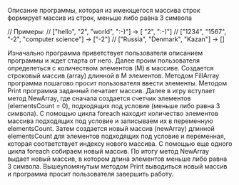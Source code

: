 Описание программы, которая из имеющегося массива строк формирует массив из строк, меньше либо равна 3 символа

// Примеры: 
// ["hello", "2", "world", ":-)"] -> [ "2", ":-)"]
// ["1234", "1567", "-2", "computer science"] -> ["-2"]
// ["Russia", "Denmark", "Kazan"] -> []

Изначально программа приветствует пользователя описанием программы и ждет старта от него.
Далее проим пользователя определеться с количеством элементов (M) в массиве.
Создается строковый массив (array) длинной в M элементов.
Методом FillArray программа пошагово просит пользователя ввести элементы.
Методом Print программа заданный печатает массив.
Далее в игру вступает метод NewArray, где сначала создается счетчик элементов (elementsCount = 0), подходящих под условие (меньше либо равна 3 символа).
С помощью цикла foreach находит количество элементов массива подходящих под условие и записываем их в переменную elementsCount.
Затем создается новый массив (newArray) длинной elementsCount для элементов подходящих под условие и переменная, которая соответствует индексу нового массива.
С помощью еще одного цикла foreach собираем новый массив. По итогу метод NewArray выдает новый массив, в котором длина элементов меньше либо равна 3 символа.
Вышеупомянутым методом Print выводиться новый массив и программа просит пользователя завершить работу.
